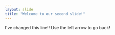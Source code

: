 ```yaml
---
layout: slide
title: "Welcome to our second slide!"
---
```

I've changed this line!!
Use the left arrow to go back!
